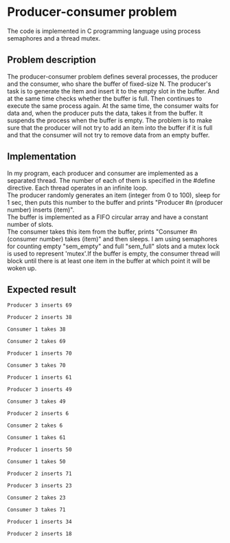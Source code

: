 # Producer-consumer problem
The code is implemented in C programming language using process semaphores and a thread mutex.

## Problem description
The producer-consumer problem defines several processes, the producer and the consumer, who share the buffer of fixed-size N. The producer's task is to generate the item and insert it to the empty slot in the buffer. And at the same time checks whether the buffer is full. Then continues to execute the same process again. At the same time, the consumer waits for data and, when the producer puts the data, takes it from the buffer. It suspends the process when the buffer is empty. The problem is to make sure that the producer will not try to add an item into the buffer if it is full and that the consumer will not try to remove data from an empty buffer.

## Implementation
In my program, each producer and consumer are implemented as a separated thread. The number of each of them is specified in the #define directive. Each thread operates in an infinite loop. <br />
The producer randomly generates an item (integer from 0 to 100), sleep for 1 sec, then puts this number to the buffer and prints "Producer #n (producer number) inserts (item)". <br />
The buffer is implemented as a FIFO circular array and have a constant number of slots. <br />
The consumer takes this item from the buffer, prints "Consumer #n (consumer number) takes (item)" and then sleeps. I am using semaphores for counting empty "sem_empty" and full "sem_full" slots and a mutex lock is used to represent 'mutex'.If the buffer is empty, the consumer thread will block until there is at least one item in the buffer at which point it will be woken up.

## Expected result
```
Producer 3 inserts 69

Producer 2 inserts 38

Consumer 1 takes 38

Consumer 2 takes 69

Producer 1 inserts 70

Consumer 3 takes 70

Producer 1 inserts 61

Producer 3 inserts 49

Consumer 3 takes 49

Producer 2 inserts 6

Consumer 2 takes 6

Consumer 1 takes 61

Producer 1 inserts 50

Consumer 1 takes 50

Producer 2 inserts 71

Producer 3 inserts 23

Consumer 2 takes 23

Consumer 3 takes 71

Producer 1 inserts 34

Producer 2 inserts 18

```
